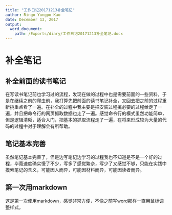 ```yaml
---
title: "工作日记20171213补全笔记"
author: Ringo Yungpo Kao
date: December 13, 2017
output:
  word_document:
    path: /Exports/diary/工作日记20171213补全笔记.docx
---
```


# 补全笔记

## 补全前面的读书笔记
在写读书笔记前也学习过的流程，发现在做的过程中也是需要前面的一些资料，于是在继续之前的爬虫前，我打算先把前面的读书笔记补全，又回去把之前的过程重新挑重点看了一遍。在补全的过程中我主要是把安装过程挑必要的过程给走了一遍，并且把命令行的网页抓取数据也走了一遍。感觉命令行的模式虽然功能简单，但是逻辑清晰，适合入门，把基本的抓取流程走了一遍，在将来形成较为大量的代码的过程中对于理解会有所帮助。

## 笔记基本完善
虽然笔记基本完善了，但是边写笔记边学习的过程我也不知道是不是一个好的过程，毕竟速度确实慢了不少，写多了感觉繁杂，写少了又感觉不够，只能在实践中摸索笔记的含义，可能因人而异，可能因材料而异，可能因读者而异。

## 第一次用markdown
这是第一次使用markdown，感觉非常方便，不像之前写word那样一直用鼠标调整样式。
